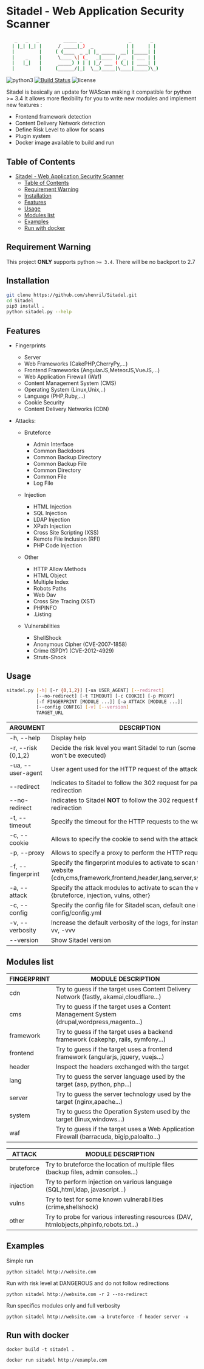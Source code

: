 
# Sitadel - Web Application Security Scanner

```bash
   _   _   _         _____ _                 _       _
  | |_| |_| |      / _____|_)  _            | |     | |
  |         |     ( (____  _ _| |_ _____  __| |_____| |
  |    _    |      \____ \| (_   _|____ |/ _  | ___ | |
  |   |_|   |      _____) ) | | |_/ ___ ( (_| | ____| |
  |         |     (______/|_|  \__)_____|\____|_____)\_) 

```

 ![python3](https://img.shields.io/badge/python-3.6-green.svg) [![Build Status](https://travis-ci.org/shenril/Sitadel.svg?branch=master)](https://travis-ci.org/shenril/Sitadel) ![license](https://img.shields.io/badge/License-GPLv3-brightgreen.svg)

Sitadel is basically an update for WAScan making it compatible for python >= 3.4
It allows more flexibility for you to write new modules and implement new features :

- Frontend framework detection
- Content Delivery Network detection
- Define Risk Level to allow for scans
- Plugin system
- Docker image available to build and run

## Table of Contents

- [Sitadel - Web Application Security Scanner](#sitadel---web-application-security-scanner)
  - [Table of Contents](#table-of-contents)
  - [Requirement Warning](#requirement-warning)
  - [Installation](#installation)
  - [Features](#features)
  - [Usage](#usage)
  - [Modules list](#modules-list)
  - [Examples](#examples)
  - [Run with docker](#run-with-docker)

## Requirement Warning

 This project **ONLY** supports python `>= 3.4`. There will be no backport to 2.7

## Installation

```bash
git clone https://github.com/shenril/Sitadel.git
cd Sitadel
pip3 install .
python sitadel.py --help
```

## Features

- Fingerprints
  - Server
  - Web Frameworks (CakePHP,CherryPy,...)
  - Frontend Frameworks (AngularJS,MeteorJS,VueJS,...)
  - Web Application Firewall (Waf)
  - Content Management System (CMS)
  - Operating System (Linux,Unix,..)
  - Language (PHP,Ruby,...)
  - Cookie Security
  - Content Delivery Networks (CDN)

- Attacks:
  - Bruteforce
    - Admin Interface
    - Common Backdoors
    - Common Backup Directory
    - Common Backup File
    - Common Directory
    - Common File
    - Log File

  - Injection
    - HTML Injection
    - SQL Injection
    - LDAP Injection
    - XPath Injection
    - Cross Site Scripting (XSS)
    - Remote File Inclusion (RFI)
    - PHP Code Injection

  - Other
    - HTTP Allow Methods
    - HTML Object
    - Multiple Index
    - Robots Paths
    - Web Dav
    - Cross Site Tracing (XST)
    - PHPINFO
    - .Listing

  - Vulnerabilities
    - ShellShock
    - Anonymous Cipher (CVE-2007-1858)
    - Crime (SPDY) (CVE-2012-4929)
    - Struts-Shock

## Usage

```bash
sitadel.py [-h] [-r {0,1,2}] [-ua USER_AGENT] [--redirect]
           [--no-redirect] [-t TIMEOUT] [-c COOKIE] [-p PROXY]
           [-f FINGERPRINT [MODULE ...]] [-a ATTACK [MODULE ...]]
           [--config CONFIG] [-v] [--version]
           TARGET_URL
```

| ARGUMENT               | DESCRIPTION                                                                               |
| ---------------------- | ----------------------------------------------------------------------------------------- |
| -h, --help         | Display help |
| -r, --risk {0,1,2}        | Decide the risk level you want Sitadel to run (some attacks won't be executed)          |
| -ua, --user-agent       | User agent used for the HTTP request of the attacks          |
| --redirect      | Indicates to Sitadel to follow the 302 request for page redirection                                          |
| --no-redirect             | Indicates to Sitadel **NOT** to follow the 302 request for page redirection                |
| -t, --timeout                    | Specify the timeout for the HTTP requests to the website                                          |
| -c, --cookie          | Allows to specify the cookie to send with the attack requests                                                              |
| -p, --proxy  | Allows to specify a proxy to perform the HTTP requests               |
| -f, --fingerprint             | Specify the fingerprint modules to activate to scan the website {cdn,cms,framework,frontend,header,lang,server,system,waf} |
| -a, --attack           | Specify the attack modules to activate to scan the website {bruteforce, injection, vulns, other}      |
| -c, --config           | Specify the config file for Sitadel scan, default one is in config/config.yml      |
| -v, --verbosity          | Increase the default verbosity of the logs, for instance: -v , -vv, -vvv                                                      |
| --version          | Show Sitadel version                                                                       |

## Modules list

| FINGERPRINT   | MODULE DESCRIPTION                                                                               |
| ------------- | ----------------------------------------------------------------------------------------- |
| cdn   | Try to guess if the target uses Content Delivery Network (fastly, akamai,cloudflare...) |
| cms        | Try to guess if the target uses a Content Management System (drupal,wordpress,magento...)          |
| framework        | Try to guess if the target uses a backend framework (cakephp, rails, symfony...)          |
| frontend        | Try to guess if the target uses a frontend framework (angularjs, jquery, vuejs...)         |
| header        | Inspect the headers exchanged with the target          |
| lang        | Try to guess the server language used by the target (asp, python, php...)         |
| server        | Try to guess the server technology used by the target (nginx,apache...)          |
| system        | Try to guess the Operation System used by the target (linux,windows...)          |
| waf        | Try to guess if the target uses a Web Application Firewall (barracuda, bigip,paloalto...)          

| ATTACK   | MODULE DESCRIPTION                                                                               |
| ------------- | ----------------------------------------------------------------------------------------- |
| bruteforce   | Try to bruteforce the location of multiple files (backup files, admin consoles...) |
| injection        | Try to perform injection on various language (SQL,html,ldap, javascript...)          |
| vulns        | Try to test for some known vulnerabilities (crime,shellshock)          |
| other        | Try to probe for various interesting resources (DAV, htmlobjects,phpinfo,robots.txt...)          |

## Examples

Simple run

`python sitadel http://website.com`

Run with risk level at DANGEROUS and do not follow redirections

`python sitadel http://website.com -r 2 --no-redirect`

Run specifics modules only and full verbosity

`python sitadel http://website.com -a bruteforce -f header server -v`

## Run with docker

`docker build -t sitadel .`

`docker run sitadel http://example.com`
